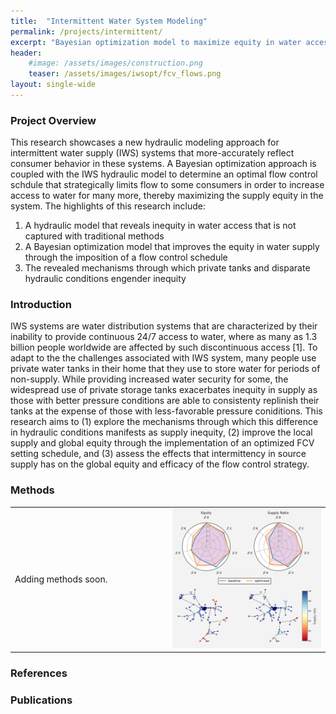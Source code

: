 ```yaml
---
title:  "Intermittent Water System Modeling"
permalink: /projects/intermittent/
excerpt: "Bayesian optimization model to maximize equity in water access for consumers"
header:
    #image: /assets/images/construction.png
    teaser: /assets/images/iwsopt/fcv_flows.png
layout: single-wide
---
```


<h3 id="project-overview">Project Overview</h3>
<p>This research showcases a new hydraulic modeling approach for intermittent water supply (IWS) systems that more-accurately reflect consumer behavior in these systems. A Bayesian optimization approach is coupled with the IWS hydraulic model to determine an optimal flow control schdule that strategically limits flow to some consumers in order to increase access to water for many more, thereby maximizing the supply equity in the system. The highlights of this research include: </p>
<ol>
<li>A hydraulic model that reveals inequity in water access that is not captured with traditional methods</li>
<li>A Bayesian optimization model that improves the equity in water supply through the imposition of a flow control schedule</li>
<li>The revealed mechanisms through which private tanks and disparate hydraulic conditions engender inequity </li>
</ol>
<h3 id="introduction">Introduction</h3>
<p>IWS systems are water distribution systems that are characterized by their inability to provide continuous 24/7 access to water, where as many as 1.3 billion people worldwide are affected by such discontinuous access [1]. To adapt to the the challenges associated with IWS system, many people use private water tanks in their home that they use to store water for periods of non-supply. While providing increased water security for some, the widespread use of private storage tanks exacerbates inequity in supply as those with better pressure conditions are able to consistenty replinish their tanks at the expense of those with less-favorable pressure coniditions. This research aims to (1) explore the mechanisms through which this difference in hydraulic conditions manifests as supply inequity, (2) improve the local supply and global equity through the implementation of an optimized FCV setting schedule, and (3) assess the effects that intermittency in source supply has on the global equity and efficacy of the flow control strategy.</p>
<h3 id="methods">Methods</h3>

<table cellspacing="0" cellpadding="0">
<thead>
</thead>
<tbody>
    <tr>
        <td style="text-align:left" style="width:50%">Adding methods soon.</td>
        <td style="width:50%"><img src="/assets/images/iwsopt/results.png"></td>
    </tr>
</tbody>
</table>


<h3 id="references">References</h3>
<h3 id="publications">Publications</h3>


